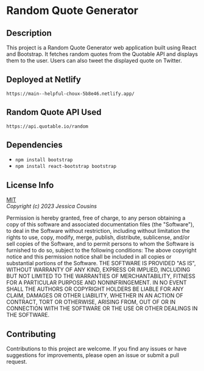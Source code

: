 # Random Quote Generator

## Description

This project is a Random Quote Generator web application built using React and Bootstrap. It fetches random quotes from the Quotable API and displays them to the user. Users can also tweet the displayed quote on Twitter.

## Deployed at Netlify

```
https://main--helpful-choux-5b8e46.netlify.app/
```

## Random Quote API Used

```
https://api.quotable.io/random
```

## Dependencies

- `npm install bootstrap`
- `npm install react-bootstrap bootstrap`

## License Info

[MIT](https://choosealicense.com/licenses/mit/)  
_Copyright (c) 2023 Jessica Cousins_

Permission is hereby granted, free of charge, to any person obtaining a copy
of this software and associated documentation files (the "Software"), to deal
in the Software without restriction, including without limitation the rights
to use, copy, modify, merge, publish, distribute, sublicense, and/or sell
copies of the Software, and to permit persons to whom the Software is
furnished to do so, subject to the following conditions:
The above copyright notice and this permission notice shall be included in all
copies or substantial portions of the Software.
THE SOFTWARE IS PROVIDED "AS IS", WITHOUT WARRANTY OF ANY KIND, EXPRESS OR
IMPLIED, INCLUDING BUT NOT LIMITED TO THE WARRANTIES OF MERCHANTABILITY,
FITNESS FOR A PARTICULAR PURPOSE AND NONINFRINGEMENT. IN NO EVENT SHALL THE
AUTHORS OR COPYRIGHT HOLDERS BE LIABLE FOR ANY CLAIM, DAMAGES OR OTHER
LIABILITY, WHETHER IN AN ACTION OF CONTRACT, TORT OR OTHERWISE, ARISING FROM,
OUT OF OR IN CONNECTION WITH THE SOFTWARE OR THE USE OR OTHER DEALINGS IN THE
SOFTWARE.

## Contributing

Contributions to this project are welcome. If you find any issues or have suggestions for improvements, please open an issue or submit a pull request.
